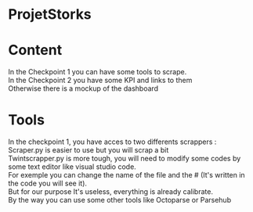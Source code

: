 # ProjetStorks

# Content
In the Checkpoint 1 you can have some tools to scrape. <br />
In the Checkpoint 2 you have some KPI and links to them <br />
Otherwise there is a mockup of the dashboard <br />


# Tools
In the checkpoint 1, you have acces to two differents scrappers : <br />
Scraper.py is easier to use but you will scrap a bit <br />
Twintscrapper.py is more tough, you will need to modify some codes by some text editor like visual studio code. <br />
For exemple you can change the name of the file and the # (It's written in the code you will see it). <br />
But for our purpose It's useless, everything is already calibrate. <br />
By the way you can use some other tools like Octoparse or Parsehub
